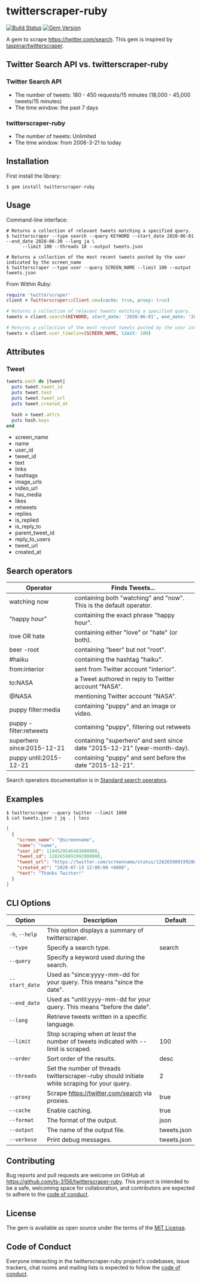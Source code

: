 # twitterscraper-ruby

[![Build Status](https://circleci.com/gh/ts-3156/twitterscraper-ruby.svg?style=svg)](https://circleci.com/gh/ts-3156/twitterscraper-ruby)
[![Gem Version](https://badge.fury.io/rb/twitterscraper-ruby.svg)](https://badge.fury.io/rb/twitterscraper-ruby)

A gem to scrape https://twitter.com/search. This gem is inspired by [taspinar/twitterscraper](https://github.com/taspinar/twitterscraper).


## Twitter Search API vs. twitterscraper-ruby

### Twitter Search API

- The number of tweets: 180 - 450 requests/15 minutes (18,000 - 45,000 tweets/15 minutes)
- The time window: the past 7 days

### twitterscraper-ruby

- The number of tweets: Unlimited
- The time window: from 2006-3-21 to today


## Installation

First install the library:

```shell script
$ gem install twitterscraper-ruby
````
    

## Usage

Command-line interface:

```shell script
# Returns a collection of relevant tweets matching a specified query.
$ twitterscraper --type search --query KEYWORD --start_date 2020-06-01 --end_date 2020-06-30 --lang ja \
      --limit 100 --threads 10 --output tweets.json
```

```shell script
# Returns a collection of the most recent tweets posted by the user indicated by the screen_name
$ twitterscraper --type user --query SCREEN_NAME --limit 100 --output tweets.json
```

From Within Ruby:

```ruby
require 'twitterscraper'
client = Twitterscraper::Client.new(cache: true, proxy: true)
```

```ruby
# Returns a collection of relevant tweets matching a specified query.
tweets = client.search(KEYWORD, start_date: '2020-06-01', end_date: '2020-06-30', lang: 'ja', limit: 100, threads: 10)
```

```ruby
# Returns a collection of the most recent tweets posted by the user indicated by the screen_name
tweets = client.user_timeline(SCREEN_NAME, limit: 100)
```


## Attributes

### Tweet

```ruby
tweets.each do |tweet|
  puts tweet.tweet_id
  puts tweet.text
  puts tweet.tweet_url
  puts tweet.created_at

  hash = tweet.attrs
  puts hash.keys
end
```

- screen_name
- name
- user_id
- tweet_id
- text
- links
- hashtags
- image_urls
- video_url
- has_media
- likes
- retweets
- replies
- is_replied
- is_reply_to
- parent_tweet_id
- reply_to_users
- tweet_url
- created_at


## Search operators

| Operator | Finds Tweets... |
| ------------- | ------------- |
| watching now | containing both "watching" and "now". This is the default operator. |
| "happy hour" | containing the exact phrase "happy hour". |
| love OR hate | containing either "love" or "hate" (or both). |
| beer -root | containing "beer" but not "root". |
| #haiku | containing the hashtag "haiku". |
| from:interior | sent from Twitter account "interior". |
| to:NASA | a Tweet authored in reply to Twitter account "NASA". |
| @NASA | mentioning Twitter account "NASA". |
| puppy filter:media | containing "puppy" and an image or video. |
| puppy -filter:retweets | containing "puppy", filtering out retweets |
| superhero since:2015-12-21 | containing "superhero" and sent since date "2015-12-21" (year-month-day). |
| puppy until:2015-12-21 | containing "puppy" and sent before the date "2015-12-21". |

Search operators documentation is in [Standard search operators](https://developer.twitter.com/en/docs/tweets/rules-and-filtering/overview/standard-operators).


## Examples

```shell script
$ twitterscraper --query twitter --limit 1000
$ cat tweets.json | jq . | less
```

```json
[
  {
    "screen_name": "@screenname",
    "name": "name",
    "user_id": 1194529546483000000,
    "tweet_id": 1282659891992000000,
    "tweet_url": "https://twitter.com/screenname/status/1282659891992000000",
    "created_at": "2020-07-13 12:00:00 +0000",
    "text": "Thanks Twitter!"
  }
]
```

## CLI Options

| Option | Description | Default |
| ------------- | ------------- | ------------- |
| `-h`, `--help` | This option displays a summary of twitterscraper. | |
| `--type` | Specify a search type. | search |
| `--query` | Specify a keyword used during the search. | |
| `--start_date` | Used as "since:yyyy-mm-dd for your query. This means "since the date". | |
| `--end_date` | Used as "until:yyyy-mm-dd for your query. This means "before the date". | |
| `--lang` | Retrieve tweets written in a specific language. | |
| `--limit` | Stop scraping when *at least* the number of tweets indicated with --limit is scraped. | 100 |
| `--order` | Sort order of the results. | desc |
| `--threads` | Set the number of threads twitterscraper-ruby should initiate while scraping for your query. | 2 |
| `--proxy` | Scrape https://twitter.com/search via proxies. | true |
| `--cache` | Enable caching. | true |
| `--format` | The format of the output. | json |
| `--output` | The name of the output file. | tweets.json |
| `--verbose` | Print debug messages. | tweets.json |


## Contributing

Bug reports and pull requests are welcome on GitHub at https://github.com/ts-3156/twitterscraper-ruby. This project is intended to be a safe, welcoming space for collaboration, and contributors are expected to adhere to the [code of conduct](https://github.com/ts-3156/twitterscraper-ruby/blob/master/CODE_OF_CONDUCT.md).


## License

The gem is available as open source under the terms of the [MIT License](https://opensource.org/licenses/MIT).


## Code of Conduct

Everyone interacting in the twitterscraper-ruby project's codebases, issue trackers, chat rooms and mailing lists is expected to follow the [code of conduct](https://github.com/ts-3156/twitterscraper-ruby/blob/master/CODE_OF_CONDUCT.md).
